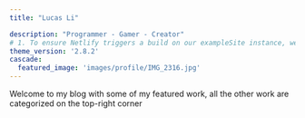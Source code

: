 ```yaml
---
title: "Lucas Li"

description: "Programmer - Gamer - Creator"
# 1. To ensure Netlify triggers a build on our exampleSite instance, we need to change a file in the exampleSite directory.
theme_version: '2.8.2'
cascade:
  featured_image: 'images/profile/IMG_2316.jpg'
---
```

Welcome to my blog with some of my featured work, all the other work are categorized on the top-right corner